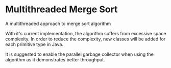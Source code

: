 # Multithreaded Merge Sort
A multithreaded approach to merge sort algorithm

With it's current implementation, the algorithm suffers from excessive space complexity. In order to reduce the complexity, new classes will be added for each primitive type in Java. 

It is suggested to enable the parallel garbage collector when using the algorithm as it demonstrates better throughput. 
